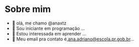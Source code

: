 # Sobre mim
- 👋 olá, me chamo @anaxtz
- 👀 Sou iniciante em programação ...
- 🌱 Estou interessada em aprender ...
- 💞️ Meu email pra contato é,ana.adriano@escola.pr.gob.br...


